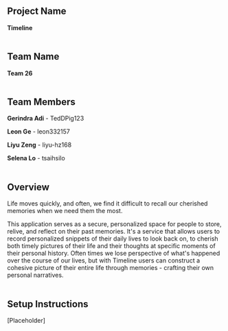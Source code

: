## Project Name

**Timeline**<br><br>


## Team Name

**Team 26**<br><br>


## Team Members

**Gerindra Adi** - TedDPig123

**Leon Ge** - leon332157

**Liyu Zeng** - liyu-hz168

**Selena Lo** - tsaihsilo<br><br>


## Overview

Life moves quickly, and often, we find it difficult to recall our cherished memories when we need them the most.

This application serves as a secure, personalized space for people to store, relive, and reflect on their past memories. It's a service that allows users to record personalized snippets of their daily lives to look back on, to cherish both timely pictures of their life and their thoughts at specific moments of their personal history. Often times we lose perspective of what's happened over the course of our lives, but with Timeline users can construct a cohesive picture of their entire life through memories - crafting their own personal narratives.<br><br>


## Setup Instructions

[Placeholder]<br><br>
